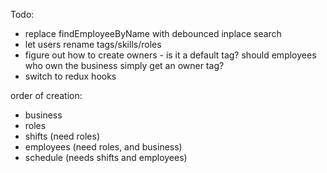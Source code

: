 Todo:
- replace findEmployeeByName with debounced inplace search
- let users rename tags/skills/roles
- figure out how to create owners - is it a default tag? should employees who own the business simply get an owner tag?
- switch to redux hooks

order of creation:
- business
- roles
- shifts (need roles)
- employees (need roles, and business)
- schedule (needs shifts and employees)